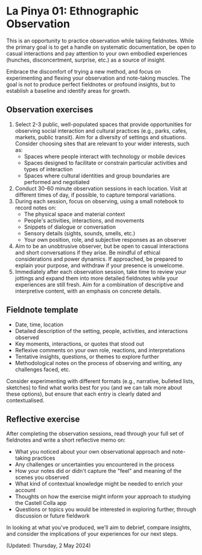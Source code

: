 # La Pinya 01: Ethnographic Observation

This is an opportunity to practice observation while taking fieldnotes. While the primary goal is  to get a handle on systematic documentation, be open to casual interactions and pay attention to your own embodied experiences (hunches, disconcertment, surprise, etc.) as a source of insight.

Embrace the discomfort of trying a new method, and focus on experimenting and flexing your observation and note-taking muscles. The goal is not to produce perfect fieldnotes or profound insights, but to establish a baseline and identify areas for growth.

## Observation exercises

1. Select 2-3 public, well-populated spaces that provide opportunities for observing social interaction and cultural practices (e.g., parks, cafes, markets, public transit). Aim for a diversity of settings and situations. Consider choosing sites that are relevant to your wider interests, such as:
	- Spaces where people interact with technology or mobile devices
	- Spaces designed to facilitate or constrain particular activities and types of interaction
	- Spaces where cultural identities and group boundaries are performed and negotiated
2. Conduct 30-60 minute observation sessions in each location. Visit at different times of day, if possible, to capture temporal variations.
3. During each session, focus on observing, using a small notebook to record notes on:
	- The physical space and material context
	- People's activities, interactions, and movements
	- Snippets of dialogue or conversation
	- Sensory details (sights, sounds, smells, etc.)
	- Your own position, role, and subjective responses as an observer
4. Aim to be an unobtrusive observer, but be open to casual interactions and short conversations if they arise. Be mindful of ethical considerations and power dynamics. If approached, be prepared to explain your purpose, and withdraw if your presence is unwelcome.
5. Immediately after each observation session, take time to review your jottings and expand them into more detailed fieldnotes while your experiences are still fresh. Aim for a combination of descriptive and interpretive content, with an emphasis on concrete details.

## Fieldnote template

- Date, time, location
- Detailed description of the setting, people, activities, and interactions observed
- Key moments, interactions, or quotes that stood out
- Reflexive comments on your own role, reactions, and interpretations
- Tentative insights, questions, or themes to explore further
- Methodological notes on the process of observing and writing, any challenges faced, etc.

Consider experimenting with different formats (e.g., narrative, bulleted lists, sketches) to find what works best for you (and we can talk more about these options), but ensure that each entry is clearly dated and contextualised.

## Reflective exercise

After completing the observation sessions, read through your full set of fieldnotes and write a short reflective memo on:

- What you noticed about your own observational approach and note-taking practices
- Any challenges or uncertainties you encountered in the process
- How your notes did or didn't capture the "feel" and meaning of the scenes you observed
- What kind of contextual knowledge might be needed to enrich your account
- Thoughts on how the exercise might inform your approach to studying the Castell Colla app
- Questions or topics you would be interested in exploring further, through discussion or future fieldwork

In looking at what you've produced, we'll aim to debrief, compare insights, and consider the implications of your experiences for our next steps.

(Updated: Thursday, 2 May 2024)